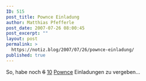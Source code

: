 ```yaml
---
ID: 515
post_title: Pownce Einladung
author: Matthias Pfefferle
post_date: 2007-07-26 08:00:45
post_excerpt: ""
layout: post
permalink: >
  https://notiz.blog/2007/07/26/pownce-einladung/
published: true
---
```

So, habe noch <del datetime="2007-07-26T06:38:17+00:00">6</del> <ins datetime="2007-07-26T06:38:17+00:00">10</ins> <a href="http://pownce.com/">Pownce</a> Einladungen zu vergeben...